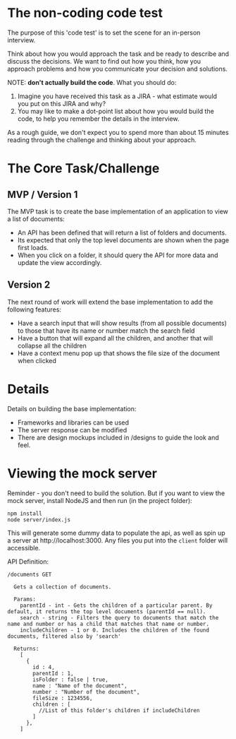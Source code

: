 # The non-coding code test

The purpose of this 'code test' is to set the scene for an in-person interview. 

Think about how you would approach the task and be ready to describe and discuss the decisions. We want to find out how you think, how you approach problems and how you communicate your decision and solutions.

NOTE: **don't actually build the code**. What you should do:

1. Imagine you have received this task as a JIRA - what estimate would you put on this JIRA and why?
2. You may like to make a dot-point list about how you would build the code, to help you remember the details in the interview.

As a rough guide, we don't expect you to spend more than about 15 minutes reading through the challenge and thinking about your approach.

# The Core Task/Challenge

## MVP / Version 1

The MVP task is to create the base implementation of an application to view a list of documents:

  - An API has been defined that will return a list of folders and documents. 
  - Its expected that only the top level documents are shown when the page first loads.
  - When you click on a folder, it should query the API for more data and update the view accordingly.

## Version 2

The next round of work will extend the base implementation to add the following features:

  - Have a search input that will show results (from all possible documents) to those that have its name or number match the search field
  - Have a button that will expand all the children, and another that will collapse all the children
  - Have a context menu pop up that shows the file size of the document when clicked

# Details

Details on building the base implementation:

  - Frameworks and libraries can be used
  - The server response can be modified
  - There are design mockups included in /designs to guide the look and feel.

# Viewing the mock server

Reminder - you don't need to build the solution. But if you want to view the mock server, install NodeJS and then run (in the project folder):

```
npm install
node server/index.js
```
This will generate some dummy data to populate the api, as well as spin up a server at http://localhost:3000. Any files you put into the `client` folder will accessible.

API Definition:
```
/documents GET

  Gets a collection of documents.

  Params:
    parentId - int - Gets the children of a particular parent. By default, it returns the top level documents (parentId == null).
    search - string - Filters the query to documents that match the name and number or has a child that matches that name or number.
    includeChildren - 1 or 0. Includes the children of the found documents, filtered also by 'search'

  Returns:
    [
      {
        id : 4,
        parentId : 1,
        isFolder : false | true,
        name : "Name of the document",
        number : "Number of the document",
        fileSize : 1234556,
        children : [
          //List of this folder's children if includeChildren
        ]
      },
    ]
```